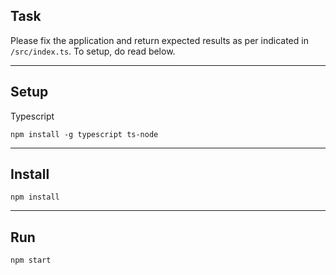 ## Task

Please fix the application and return expected results as per indicated in `/src/index.ts`. To setup, do read below.

----

## Setup

Typescript
```
npm install -g typescript ts-node

```
---

## Install


```
npm install
```
---

## Run

```
npm start
```
